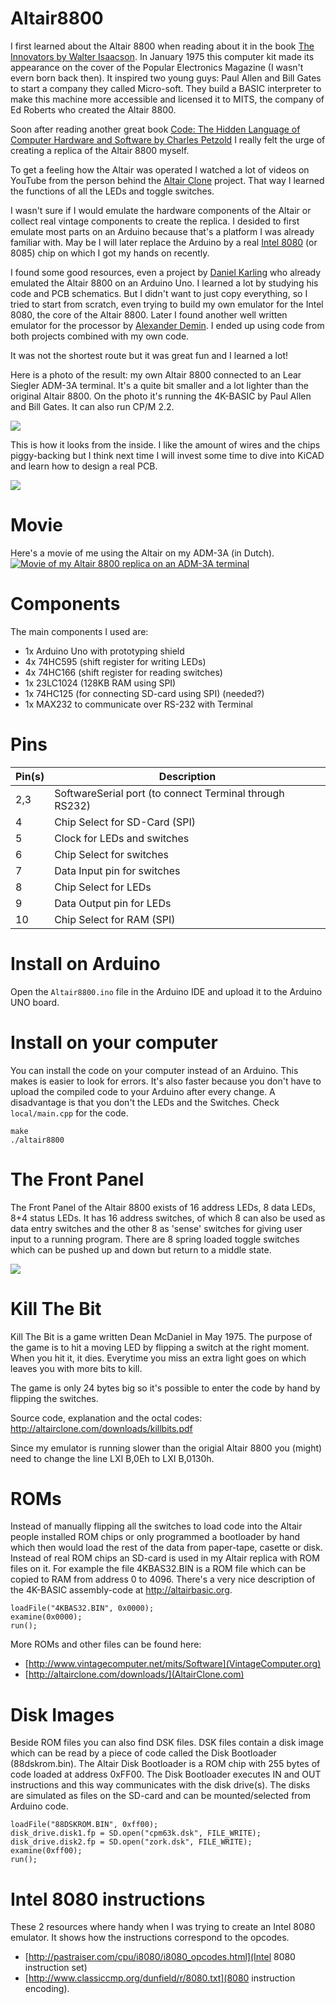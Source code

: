 # Altair8800

I first learned about the Altair 8800 when reading about it in the book [The Innovators by Walter Isaacson][1]. In January 1975 this computer kit made its appearance on the cover of the Popular Electronics Magazine (I wasn't evern born back then). It inspired two young guys: Paul Allen and Bill Gates to start a company they called Micro-soft. They build a BASIC interpreter to make this machine more accessible and licensed it to MITS, the company of Ed Roberts who created the Altair 8800.

Soon after reading another great book [Code: The Hidden Language of Computer Hardware and Software by Charles Petzold][2] I really felt the urge of creating a replica of the Altair 8800 myself.

To get a feeling how the Altair was operated I watched a lot of videos on YouTube from the person behind the [Altair Clone][3] project. That way I learned the functions of all the LEDs and toggle switches.

I wasn't sure if I would emulate the hardware components of the Altair or collect real vintage components to create the replica. I desided to first emulate most parts on an Arduino because that's a platform I was already familiar with. May be I will later replace the Arduino by a real [Intel 8080][4] (or 8085) chip on which I got my hands on recently.

I found some good resources, even a project by [Daniel Karling][5] who already emulated the Altair 8800 on an Arduino Uno. I learned a lot by studying his code and PCB schematics. But I didn't want to just copy everything, so I tried to start from scratch, even trying to build my own emulator for the Intel 8080, the core of the Altair 8800. Later I found another well written emulator for the processor by [Alexander Demin][6]. I ended up using code from both projects combined with my own code.

It was not the shortest route but it was great fun and I learned a lot!

Here is a photo of the result: my own Altair 8800 connected to an Lear Siegler ADM-3A terminal. It's a quite bit smaller and a lot lighter than the original Altair 8800. On the photo it's running the 4K-BASIC by Paul Allen and Bill Gates. It can also run CP/M 2.2.

![](doc/images/altair8800-adm3a.jpg)

This is how it looks from the inside. I like the amount of wires and the chips piggy-backing but I think next time I will invest some time to dive into KiCAD and learn how to design a real PCB.

![](doc/images/my-altair8800-frontpanel-arduino.jpg)

# Movie
Here's a movie of me using the Altair on my ADM-3A (in Dutch).
[![Movie of my Altair 8800 replica on an ADM-3A terminal](http://img.youtube.com/vi/Wh4WVTb0bLA/0.jpg)](http://www.youtube.com/watch?v=Wh4WVTb0bLA)

# Components
The main components I used are: 
- 1x Arduino Uno with prototyping shield
- 4x 74HC595 (shift register for writing LEDs)
- 4x 74HC166 (shift register for reading switches)
- 1x 23LC1024 (128KB RAM using SPI)
- 1x 74HC125 (for connecting SD-card using SPI) (needed?)
- 1x MAX232 to communicate over RS-232 with Terminal

# Pins
| Pin(s)| Description
| ------|------------------------------
| 2,3   | SoftwareSerial port (to connect Terminal through RS232)
| 4     | Chip Select for SD-Card (SPI)
| 5     | Clock for LEDs and switches
| 6     | Chip Select for switches
| 7     | Data Input pin for switches
| 8     | Chip Select for LEDs
| 9     | Data Output pin for LEDs
| 10    | Chip Select for RAM (SPI)

# Install on Arduino
Open the `Altair8800.ino` file in the Arduino IDE and upload it to the Arduino UNO board.

# Install on your computer
You can install the code on your computer instead of an Arduino. This makes is easier to look for errors. It's also faster because you don't have to upload the compiled code to your Arduino after every change. A disadvantage is that you don't the LEDs and the Switches. Check `local/main.cpp` for the code.
```
make
./altair8800
```

# The Front Panel
The Front Panel of the Altair 8800 exists of 16 address LEDs, 8 data LEDs, 8+4 status LEDs. It has 16 address switches, of which 8 can also be used as data entry switches and the other 8 as 'sense' switches for giving user input to a running program. There are 8 spring loaded toggle switches which can be pushed up and down but return to a middle state.

![](doc/images/altair-front-panel.png)

# Kill The Bit
Kill The Bit is a game written Dean McDaniel in May 1975. The purpose of the game is to hit a moving LED by flipping a switch at the right moment. When you hit it, it dies. Everytime you miss an extra light goes on which leaves you with more bits to kill.

The game is only 24 bytes big so it's possible to enter the code by hand by flipping the switches.

Source code, explanation and the octal codes:
http://altairclone.com/downloads/killbits.pdf

Since my emulator is running slower than the origial Altair 8800 you (might) need to change the line LXI B,0Eh to LXI B,0130h.

# ROMs
Instead of manually flipping all the switches to load code into the Altair people installed ROM chips or only programmed a bootloader by hand which then would load the rest of the data from paper-tape, casette or disk. Instead of real ROM chips an SD-card is used in my Altair replica with ROM files on it. For example the file 4KBAS32.BIN is a ROM file which can be copied to RAM from address 0 to 4096. There's a very nice description of the 4K-BASIC assembly-code at http://altairbasic.org.

```
loadFile("4KBAS32.BIN", 0x0000);
examine(0x0000);
run();
```

More ROMs and other files can be found here:
- [http://www.vintagecomputer.net/mits/Software](VintageComputer.org)
- [http://altairclone.com/downloads/](AltairClone.com)

# Disk Images
Beside ROM files you can also find DSK files. DSK files contain a disk image which can be read by a piece of code called the Disk Bootloader (88dskrom.bin). The Altair Disk Bootloader is a ROM chip with 255 bytes of code loaded at address 0xFF00. The Disk Bootloader executes IN and OUT instructions and this way communicates with the disk drive(s). The disks are simulated as files on the SD-card and can be mounted/selected from Arduino code.

```
loadFile("88DSKROM.BIN", 0xff00);
disk_drive.disk1.fp = SD.open("cpm63k.dsk", FILE_WRITE);
disk_drive.disk2.fp = SD.open("zork.dsk", FILE_WRITE);
examine(0xff00);
run();
```

# Intel 8080 instructions
These 2 resources where handy when I was trying to create an Intel 8080 emulator. It shows how the instructions correspond to the opcodes.
- [http://pastraiser.com/cpu/i8080/i8080_opcodes.html](Intel 8080 instruction set)
- [http://www.classiccmp.org/dunfield/r/8080.txt](8080 instruction encoding).

[1]: https://en.wikipedia.org/wiki/The_Innovators:_How_a_Group_of_Inventors,_Hackers,_Geniuses,_and_Geeks_Created_the_Digital_Revolution
[2]: http://www.charlespetzold.com/code/
[3]: http://altairclone.com
[4]: https://en.wikipedia.org/wiki/Intel_8080
[5]: http://dankar.github.io/emulator/2015/04/12/altair-8800-emulator/
[6]: https://github.com/begoon/i8080-core
